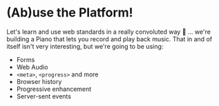# (Ab)use the Platform!

Let's learn and use web standards in a really convoluted way 🥳 ... we're building a Piano that lets you record and play back music. That in and of itself isn't very interesting, but we're going to be using:

- Forms
- Web Audio
- `<meta>`, `<progress>` and more
- Browser history
- Progressive enhancement
- Server-sent events
